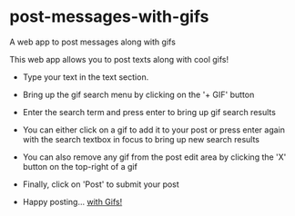 # post-messages-with-gifs
A web app to post messages along with gifs

This web app allows you to post texts along with cool gifs!

- Type your text in the text section.

- Bring up the gif search menu by clicking on the '+ GIF' button

- Enter the search term and press enter to bring up gif search results

- You can either click on a gif to add it to your post or press enter again with the search textbox in focus to bring up new search results

- You can also remove any gif from the post edit area by clicking the 'X' button on the top-right of a gif

- Finally, click on 'Post' to submit your post

- Happy posting... [with Gifs!](https://media1.giphy.com/media/mbEgX6CUS01cQ/giphy.gif?cid=ecf05e47nuybfvhwpx9yvfqmutmlx369032vbgrb1flvisd2&rid=giphy.gif&ct=g)
